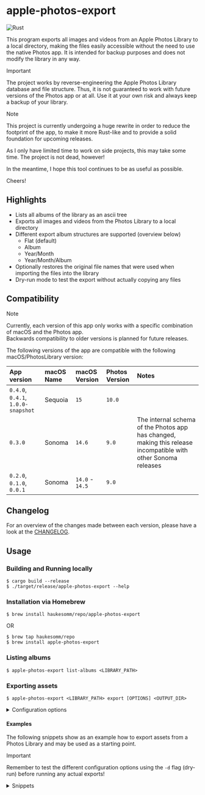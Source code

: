 # apple-photos-export

![Rust](https://img.shields.io/badge/Rust-d6a672?style=for-the-badge&logo=rust)

This program exports all images and videos from an Apple Photos Library to a local directory, making the files easily
accessible without the need to use the native Photos app.
It is intended for backup purposes and does not modify the library in any way.

> [!IMPORTANT]
> The project works by reverse-engineering the Apple Photos Library database and file structure. Thus, it is not
> guaranteed to work with future versions of the Photos app or at all. Use it at your own risk and always keep a backup
> of your library.

> [!NOTE]
> This project is currently undergoing a huge rewrite in order to reduce the footprint of the app, to make it more 
> Rust-like and to provide a solid foundation for upcoming releases.
> 
> As I only have limited time to work on side projects, this may take some time.
> The project is not dead, however!
> 
> In the meantime, I hope this tool continues to be as useful as possible.
> 
> Cheers!

## Highlights

- Lists all albums of the library as an ascii tree
- Exports all images and videos from the Photos Library to a local directory
- Different export album structures are supported (overview below)
    - Flat (default)
    - Album
    - Year/Month
    - Year/Month/Album
- Optionally restores the original file names that were used when importing the files into the library
- Dry-run mode to test the export without actually copying any files

## Compatibility

> [!NOTE]
> Currently, each version of this app only works with a specific combination of macOS and the Photos app.  
> Backwards compatibility to older versions is planned for future releases.

The following versions of the app are compatible with the following macOS/PhotosLibrary version:

| App version                        | macOS Name | macOS Version   | Photos Version | Notes                                                                                                          |
|:-----------------------------------|:-----------|:----------------|:---------------|:---------------------------------------------------------------------------------------------------------------|
| `0.4.0`, `0.4.1`, `1.0.0-snapshot` | Sequoia    | `15`            | `10.0`         |                                                                                                                |
| `0.3.0`                            | Sonoma     | `14.6`          | `9.0`          | The internal schema of the Photos app has changed, making this release incompatible with other Sonoma releases |
| `0.2.0`, `0.1.0`, `0.0.1`          | Sonoma     | `14.0` - `14.5` | `9.0 `         |                                                                                                                |

## Changelog

For an overview of the changes made between each version, please have a look at the [CHANGELOG](CHANGELOG.md).

## Usage

### Building and Running locally

```shell
$ cargo build --release
$ ./target/release/apple-photos-export --help
```

### Installation via Homebrew

```shell
$ brew install haukesomm/repo/apple-photos-export
```

OR

```shell
$ brew tap haukesomm/repo
$ brew install apple-photos-export
```

### Listing albums

```shell
$ apple-photos-export list-albums <LIBRARY_PATH>
```

### Exporting assets

```shell
$ apple-photos-export <LIBRARY_PATH> export [OPTIONS] <OUTPUT_DIR>
```

<details>
    <summary>Configuration options</summary>

```
-a, --by-album                       Group assets by album
-m, --by-year-month                  Group assets by year/month
-M, --by-year-month-album            Group assets by year/month/album
-i, --include-albums [<INCLUDE>...]  Include assets in the albums matching the given ids
-x, --exclude-albums <EXCLUDE>...    Exclude assets in the albums matching the given ids
-H, --include-hidden                 Include hidden assets
--must-be-hidden                 Assets must be hidden
-r, --restore-original-filenames     Restore original filenames
-f, --flatten-albums                 Flatten album structure
-e, --include-edited                 Include edited versions of the assets if available
-E, --only-edited                    Always export the edited version of an asset if available
-d, --dry-run                        Dry run
-h, --help                           Print help
```

</details>

#### Examples

The following snippets show as an example how to export assets from a Photos Library and may be used as a starting
point.

> [!IMPORTANT]
> Remember to test the different configuration options using the `-d` flag (dry-run) before running any actual exports!


<details>
    <summary>Snippets</summary>

##### Full export

- Exports everything, including hidden assets
    - Restores the original filenames used when importing the assets to the library
    - Groups the assets in a `Year/Month/Album` structure
    - Includes both the original and edited versions of each asset

```shell
$ apple-photos-export <LIBRARY_PATH> export <OUTPUT_DIR> -MHrfe
```

##### Only include assets from a list of specific albums

- Exports all assets that _are_ part of any of the given albums (in this case `700` and `701`)
    - Album IDs can be obtained via the `list-albums` command

```shell
$ apple-photos-export <LIBRARY_PATH> export <OUTPUT_DIR> -i 700 701
```

##### Exclude all assets being in a list of specific albums

- Exports all assets that _are not_ part of any of the given albums (in this case `700` and `701`)
    - Album IDs can be obtained via the `list-albums` command

```shell
$ apple-photos-export <LIBRARY_PATH> export <OUTPUT_DIR> -x 700 701
```

##### Export hidden files only

- Exports all _hidden_ assets

```shell
$ apple-photos-export <LIBRARY_PATH> export <OUTPUT_DIR> --must-be-hidden
```

</details>
